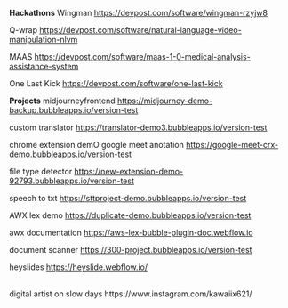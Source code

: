 **Hackathons**
Wingman
https://devpost.com/software/wingman-rzyjw8

Q-wrap
https://devpost.com/software/natural-language-video-manipulation-nlvm

MAAS
https://devpost.com/software/maas-1-0-medical-analysis-assistance-system

One Last Kick
https://devpost.com/software/one-last-kick

**Projects**
midjourneyfrontend 
https://midjourney-demo-backup.bubbleapps.io/version-test

custom translator 
https://translator-demo3.bubbleapps.io/version-test

chrome extension demO
google meet anotation https://google-meet-crx-demo.bubbleapps.io/version-test

file type detector
https://new-extension-demo-92793.bubbleapps.io/version-test

speech to txt 
https://sttproject-demo.bubbleapps.io/version-test

AWX lex demo 
https://duplicate-demo.bubbleapps.io/version-test

awx documentation
https://aws-lex-bubble-plugin-doc.webflow.io

document scanner
https://300-project.bubbleapps.io/version-test

heyslides
https://heyslide.webflow.io/


</br>
digital artist on slow days https://www.instagram.com/kawaiix621/
